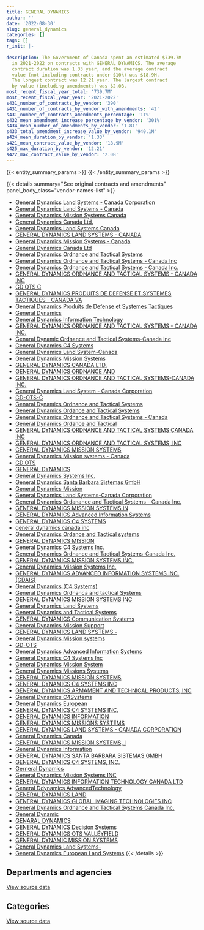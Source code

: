 ```yaml
---
title: GENERAL DYNAMICS
author: ''
date: '2022-08-30'
slug: general_dynamics
categories: []
tags: []
r_init: |-
  
description: The Government of Canada spent an estimated $739.7M
  in 2021-2022 on contracts with GENERAL DYNAMICS. The average
  contract duration was 1.33 year, and the average contract
  value (not including contracts under $10k) was $18.9M.
  The longest contract was 12.21 year. The largest contract
  by value (including amendments) was $2.0B.
most_recent_fiscal_year_total: '739.7M'
most_recent_fiscal_year_year: '2021-2022'
s431_number_of_contracts_by_vendor: '390'
s431_number_of_contracts_by_vendor_with_amendments: '42'
s431_number_of_contracts_amendments_percentage: '11%'
s432_mean_amendment_increase_percentage_by_vendor: '301%'
s434_mean_number_of_amendments_by_vendor: '1.81'
s433_total_amendment_increase_value_by_vendor: '940.1M'
s424_mean_duration_by_vendor: '1.33'
s421_mean_contract_value_by_vendor: '18.9M'
s425_max_duration_by_vendor: '12.21'
s422_max_contract_value_by_vendor: '2.0B'
---
```


<script src="/rmarkdown-libs/htmlwidgets/htmlwidgets.js"></script>
<link href="/rmarkdown-libs/datatables-css/datatables-crosstalk.css" rel="stylesheet" />
<script src="/rmarkdown-libs/datatables-binding/datatables.js"></script>
<script src="/rmarkdown-libs/jquery/jquery-3.6.0.min.js"></script>
<link href="/rmarkdown-libs/dt-core-bootstrap/css/dataTables.bootstrap.min.css" rel="stylesheet" />
<link href="/rmarkdown-libs/dt-core-bootstrap/css/dataTables.bootstrap.extra.css" rel="stylesheet" />
<script src="/rmarkdown-libs/dt-core-bootstrap/js/jquery.dataTables.min.js"></script>
<script src="/rmarkdown-libs/dt-core-bootstrap/js/dataTables.bootstrap.min.js"></script>
<link href="/rmarkdown-libs/crosstalk/css/crosstalk.min.css" rel="stylesheet" />
<script src="/rmarkdown-libs/crosstalk/js/crosstalk.min.js"></script>
<script src="/rmarkdown-libs/htmlwidgets/htmlwidgets.js"></script>
<link href="/rmarkdown-libs/datatables-css/datatables-crosstalk.css" rel="stylesheet" />
<script src="/rmarkdown-libs/datatables-binding/datatables.js"></script>
<script src="/rmarkdown-libs/jquery/jquery-3.6.0.min.js"></script>
<link href="/rmarkdown-libs/dt-core-bootstrap/css/dataTables.bootstrap.min.css" rel="stylesheet" />
<link href="/rmarkdown-libs/dt-core-bootstrap/css/dataTables.bootstrap.extra.css" rel="stylesheet" />
<script src="/rmarkdown-libs/dt-core-bootstrap/js/jquery.dataTables.min.js"></script>
<script src="/rmarkdown-libs/dt-core-bootstrap/js/dataTables.bootstrap.min.js"></script>
<link href="/rmarkdown-libs/crosstalk/css/crosstalk.min.css" rel="stylesheet" />
<script src="/rmarkdown-libs/crosstalk/js/crosstalk.min.js"></script>

{{< entity_summary_params >}}
{{< /entity_summary_params >}}

{{< details summary="See original contracts and amendments" panel_body_class="vendor-names-list" >}}
- [General Dynamics Land Systems - Canada Corporation](https://search.open.canada.ca/en/ct/?sort=contract_value_f%20desc&page=1&search_text=%22General%20Dynamics%20Land%20Systems%20-%20Canada%20Corporation%22)
- [General Dynamics Land Systems - Canada](https://search.open.canada.ca/en/ct/?sort=contract_value_f%20desc&page=1&search_text=%22General%20Dynamics%20Land%20Systems%20-%20Canada%22)
- [General Dynamics Mission Systems Canada](https://search.open.canada.ca/en/ct/?sort=contract_value_f%20desc&page=1&search_text=%22General%20Dynamics%20Mission%20Systems%20Canada%22)
- [General Dynamics Canada Ltd.](https://search.open.canada.ca/en/ct/?sort=contract_value_f%20desc&page=1&search_text=%22General%20Dynamics%20Canada%20Ltd.%22)
- [General Dynamics Land Systems Canada](https://search.open.canada.ca/en/ct/?sort=contract_value_f%20desc&page=1&search_text=%22General%20Dynamics%20Land%20Systems%20Canada%22)
- [GENERAL DYNAMICS LAND SYSTEMS - CANADA](https://search.open.canada.ca/en/ct/?sort=contract_value_f%20desc&page=1&search_text=%22GENERAL%20DYNAMICS%20LAND%20SYSTEMS%20-%20CANADA%22)
- [General Dynamics Mission Systems - Canada](https://search.open.canada.ca/en/ct/?sort=contract_value_f%20desc&page=1&search_text=%22General%20Dynamics%20Mission%20Systems%20-%20Canada%22)
- [General Dynamics Canada Ltd](https://search.open.canada.ca/en/ct/?sort=contract_value_f%20desc&page=1&search_text=%22General%20Dynamics%20Canada%20Ltd%22)
- [General Dynamics Ordnance and Tactical Systems](https://search.open.canada.ca/en/ct/?sort=contract_value_f%20desc&page=1&search_text=%22General%20Dynamics%20Ordnance%20and%20Tactical%20Systems%22)
- [General Dynamics Ordnance and Tactical Systems - Canada Inc](https://search.open.canada.ca/en/ct/?sort=contract_value_f%20desc&page=1&search_text=%22General%20Dynamics%20Ordnance%20and%20Tactical%20Systems%20-%20Canada%20Inc%22)
- [General Dynamics Ordnance and Tactical Systems - Canada Inc.](https://search.open.canada.ca/en/ct/?sort=contract_value_f%20desc&page=1&search_text=%22General%20Dynamics%20Ordnance%20and%20Tactical%20Systems%20-%20Canada%20Inc.%22)
- [GENERAL DYNAMICS ORDNANCE AND TACTICAL SYSTEMS - CANADA INC](https://search.open.canada.ca/en/ct/?sort=contract_value_f%20desc&page=1&search_text=%22GENERAL%20DYNAMICS%20ORDNANCE%20AND%20TACTICAL%20SYSTEMS%20-%20CANADA%20INC%22)
- [GD OTS C](https://search.open.canada.ca/en/ct/?sort=contract_value_f%20desc&page=1&search_text=%22GD%20OTS%20C%22)
- [GENERAL DYNAMICS PRODUITS DE DEFENSE ET SYSTEMES TACTIQUES - CANADA VA](https://search.open.canada.ca/en/ct/?sort=contract_value_f%20desc&page=1&search_text=%22GENERAL%20DYNAMICS%20PRODUITS%20DE%20DEFENSE%20ET%20SYSTEMES%20TACTIQUES%20-%20CANADA%20VA%22)
- [General Dynamics Produits de Defense et Systemes Tactiques](https://search.open.canada.ca/en/ct/?sort=contract_value_f%20desc&page=1&search_text=%22General%20Dynamics%20Produits%20de%20Defense%20et%20Systemes%20Tactiques%22)
- [General Dynamics](https://search.open.canada.ca/en/ct/?sort=contract_value_f%20desc&page=1&search_text=%22General%20Dynamics%22)
- [General Dynamics Information Technology](https://search.open.canada.ca/en/ct/?sort=contract_value_f%20desc&page=1&search_text=%22General%20Dynamics%20Information%20Technology%22)
- [GENERAL DYNAMICS ORDNANCE AND TACTICAL SYSTEMS - CANADA INC.](https://search.open.canada.ca/en/ct/?sort=contract_value_f%20desc&page=1&search_text=%22GENERAL%20DYNAMICS%20ORDNANCE%20AND%20TACTICAL%20SYSTEMS%20-%20CANADA%20INC.%22)
- [Genaral Dynamic Ordnance and Tactical Systems-Canada Inc](https://search.open.canada.ca/en/ct/?sort=contract_value_f%20desc&page=1&search_text=%22Genaral%20Dynamic%20Ordnance%20and%20Tactical%20Systems-Canada%20Inc%22)
- [General Dynamics C4 Systems](https://search.open.canada.ca/en/ct/?sort=contract_value_f%20desc&page=1&search_text=%22General%20Dynamics%20C4%20Systems%22)
- [General Dynamics Land System-Canada](https://search.open.canada.ca/en/ct/?sort=contract_value_f%20desc&page=1&search_text=%22General%20Dynamics%20Land%20System-Canada%22)
- [General Dynamics Mission Systems](https://search.open.canada.ca/en/ct/?sort=contract_value_f%20desc&page=1&search_text=%22General%20Dynamics%20Mission%20Systems%22)
- [GENERAL DYNAMICS CANADA LTD.](https://search.open.canada.ca/en/ct/?sort=contract_value_f%20desc&page=1&search_text=%22GENERAL%20DYNAMICS%20CANADA%20LTD.%22)
- [GENERAL DYNAMICS ORDNANCE AND](https://search.open.canada.ca/en/ct/?sort=contract_value_f%20desc&page=1&search_text=%22GENERAL%20DYNAMICS%20ORDNANCE%20AND%22)
- [GENERAL DYNAMICS ORDNANCE AND TACTICAL SYSTEMS-CANADA INC.](https://search.open.canada.ca/en/ct/?sort=contract_value_f%20desc&page=1&search_text=%22GENERAL%20DYNAMICS%20ORDNANCE%20AND%20TACTICAL%20SYSTEMS-CANADA%20INC.%22)
- [General Dynamics Land System - Canada Corporation](https://search.open.canada.ca/en/ct/?sort=contract_value_f%20desc&page=1&search_text=%22General%20Dynamics%20Land%20System%20-%20Canada%20Corporation%22)
- [GD-OTS-C](https://search.open.canada.ca/en/ct/?sort=contract_value_f%20desc&page=1&search_text=%22GD-OTS-C%22)
- [Genaral Dynamics Ordnance and Tactical Systems](https://search.open.canada.ca/en/ct/?sort=contract_value_f%20desc&page=1&search_text=%22Genaral%20Dynamics%20Ordnance%20and%20Tactical%20Systems%22)
- [General Dynamics Ordance and Tactical Systems](https://search.open.canada.ca/en/ct/?sort=contract_value_f%20desc&page=1&search_text=%22General%20Dynamics%20Ordance%20and%20Tactical%20Systems%22)
- [General Dynamics Ordnance and Tactical Systems - Canada](https://search.open.canada.ca/en/ct/?sort=contract_value_f%20desc&page=1&search_text=%22General%20Dynamics%20Ordnance%20and%20Tactical%20Systems%20-%20Canada%22)
- [General Dynamics Ordance and Tactical](https://search.open.canada.ca/en/ct/?sort=contract_value_f%20desc&page=1&search_text=%22General%20Dynamics%20Ordance%20and%20Tactical%22)
- [GENERAL DYNAMICS ORDNANCE AND TACTICAL SYSTEMS CANADA INC](https://search.open.canada.ca/en/ct/?sort=contract_value_f%20desc&page=1&search_text=%22GENERAL%20DYNAMICS%20ORDNANCE%20AND%20TACTICAL%20SYSTEMS%20CANADA%20INC%22)
- [GENERAL DYNAMICS ORDNANCE AND TACTICAL SYSTEMS, INC](https://search.open.canada.ca/en/ct/?sort=contract_value_f%20desc&page=1&search_text=%22GENERAL%20DYNAMICS%20ORDNANCE%20AND%20TACTICAL%20SYSTEMS%2c%20INC%22)
- [GENERAL DYNAMICS MISSION SYSTEMS](https://search.open.canada.ca/en/ct/?sort=contract_value_f%20desc&page=1&search_text=%22GENERAL%20DYNAMICS%20MISSION%20SYSTEMS%22)
- [General Dynamics Mission systems - Canada](https://search.open.canada.ca/en/ct/?sort=contract_value_f%20desc&page=1&search_text=%22General%20Dynamics%20Mission%20systems%20-%20Canada%22)
- [GD OTS](https://search.open.canada.ca/en/ct/?sort=contract_value_f%20desc&page=1&search_text=%22GD%20OTS%22)
- [GENERAL DYNAMICS](https://search.open.canada.ca/en/ct/?sort=contract_value_f%20desc&page=1&search_text=%22GENERAL%20DYNAMICS%22)
- [General Dynamics Systems Inc.](https://search.open.canada.ca/en/ct/?sort=contract_value_f%20desc&page=1&search_text=%22General%20Dynamics%20Systems%20Inc.%22)
- [General Dynamics Santa Barbara Sistemas GmbH](https://search.open.canada.ca/en/ct/?sort=contract_value_f%20desc&page=1&search_text=%22General%20Dynamics%20Santa%20Barbara%20Sistemas%20GmbH%22)
- [General Dynamics Mission](https://search.open.canada.ca/en/ct/?sort=contract_value_f%20desc&page=1&search_text=%22General%20Dynamics%20Mission%22)
- [General Dynamics Land Systems-Canada Corporation](https://search.open.canada.ca/en/ct/?sort=contract_value_f%20desc&page=1&search_text=%22General%20Dynamics%20Land%20Systems-Canada%20Corporation%22)
- [General Dynamics Ordanance and Tactical Systems - Canada Inc.](https://search.open.canada.ca/en/ct/?sort=contract_value_f%20desc&page=1&search_text=%22General%20Dynamics%20Ordanance%20and%20Tactical%20Systems%20-%20Canada%20Inc.%22)
- [GENERAL DYNAMICS MISSION SYSTEMS IN](https://search.open.canada.ca/en/ct/?sort=contract_value_f%20desc&page=1&search_text=%22GENERAL%20DYNAMICS%20MISSION%20SYSTEMS%20IN%22)
- [GENERAL DYNAMICS Advanced Information Systems](https://search.open.canada.ca/en/ct/?sort=contract_value_f%20desc&page=1&search_text=%22GENERAL%20DYNAMICS%20Advanced%20Information%20Systems%22)
- [GENERAL DYNAMICS C4 SYSTEMS](https://search.open.canada.ca/en/ct/?sort=contract_value_f%20desc&page=1&search_text=%22GENERAL%20DYNAMICS%20C4%20SYSTEMS%22)
- [general dynamics canada inc](https://search.open.canada.ca/en/ct/?sort=contract_value_f%20desc&page=1&search_text=%22general%20dynamics%20canada%20inc%22)
- [General Dynamics Ordance and Tactical systems](https://search.open.canada.ca/en/ct/?sort=contract_value_f%20desc&page=1&search_text=%22General%20Dynamics%20Ordance%20and%20Tactical%20systems%22)
- [GENERAL DYNAMICS MISSION](https://search.open.canada.ca/en/ct/?sort=contract_value_f%20desc&page=1&search_text=%22GENERAL%20DYNAMICS%20MISSION%22)
- [General Dynamics C4 Systems Inc.](https://search.open.canada.ca/en/ct/?sort=contract_value_f%20desc&page=1&search_text=%22General%20Dynamics%20C4%20Systems%20Inc.%22)
- [General Dynamics Ordnance and Tactical Systems-Canada Inc.](https://search.open.canada.ca/en/ct/?sort=contract_value_f%20desc&page=1&search_text=%22General%20Dynamics%20Ordnance%20and%20Tactical%20Systems-Canada%20Inc.%22)
- [GENERAL DYNAMICS MISSION SYSTEMS INC.](https://search.open.canada.ca/en/ct/?sort=contract_value_f%20desc&page=1&search_text=%22GENERAL%20DYNAMICS%20MISSION%20SYSTEMS%20INC.%22)
- [General Dynamics Mission Systems Inc.](https://search.open.canada.ca/en/ct/?sort=contract_value_f%20desc&page=1&search_text=%22General%20Dynamics%20Mission%20Systems%20Inc.%22)
- [GENERAL DYNAMICS ADVANCED INFORMATION SYSTEMS INC. (GDAIS)](https://search.open.canada.ca/en/ct/?sort=contract_value_f%20desc&page=1&search_text=%22GENERAL%20DYNAMICS%20ADVANCED%20INFORMATION%20SYSTEMS%20INC.%20%28GDAIS%29%22)
- [General Dynamics (C4 Systems)](https://search.open.canada.ca/en/ct/?sort=contract_value_f%20desc&page=1&search_text=%22General%20Dynamics%20%28C4%20Systems%29%22)
- [General Dynamics Ordnanca and tactical Systems](https://search.open.canada.ca/en/ct/?sort=contract_value_f%20desc&page=1&search_text=%22General%20Dynamics%20Ordnanca%20and%20tactical%20Systems%22)
- [GENERAL DYNAMICS MISSION SYSTEMS INC](https://search.open.canada.ca/en/ct/?sort=contract_value_f%20desc&page=1&search_text=%22GENERAL%20DYNAMICS%20MISSION%20SYSTEMS%20INC%22)
- [General Dynamics Land Systems](https://search.open.canada.ca/en/ct/?sort=contract_value_f%20desc&page=1&search_text=%22General%20Dynamics%20Land%20Systems%22)
- [General Dynamics and Tactical Systems](https://search.open.canada.ca/en/ct/?sort=contract_value_f%20desc&page=1&search_text=%22General%20Dynamics%20and%20Tactical%20Systems%22)
- [GENERAL DYNAMICS Communication Systems](https://search.open.canada.ca/en/ct/?sort=contract_value_f%20desc&page=1&search_text=%22GENERAL%20DYNAMICS%20Communication%20Systems%22)
- [General Dynamics Mission Support](https://search.open.canada.ca/en/ct/?sort=contract_value_f%20desc&page=1&search_text=%22General%20Dynamics%20Mission%20Support%22)
- [GENERAL DYNAMICS LAND SYSTEMS -](https://search.open.canada.ca/en/ct/?sort=contract_value_f%20desc&page=1&search_text=%22GENERAL%20DYNAMICS%20LAND%20SYSTEMS%20-%22)
- [General Dynamics Mission systems](https://search.open.canada.ca/en/ct/?sort=contract_value_f%20desc&page=1&search_text=%22General%20Dynamics%20Mission%20systems%22)
- [GD-OTS](https://search.open.canada.ca/en/ct/?sort=contract_value_f%20desc&page=1&search_text=%22GD-OTS%22)
- [General Dynamics Advanced Information Systems](https://search.open.canada.ca/en/ct/?sort=contract_value_f%20desc&page=1&search_text=%22General%20Dynamics%20Advanced%20Information%20Systems%22)
- [General Dynamics C4 Systems Inc](https://search.open.canada.ca/en/ct/?sort=contract_value_f%20desc&page=1&search_text=%22General%20Dynamics%20C4%20Systems%20Inc%22)
- [General Dynamics Mission System](https://search.open.canada.ca/en/ct/?sort=contract_value_f%20desc&page=1&search_text=%22General%20Dynamics%20Mission%20System%22)
- [General Dynamics Missions Systems](https://search.open.canada.ca/en/ct/?sort=contract_value_f%20desc&page=1&search_text=%22General%20Dynamics%20Missions%20Systems%22)
- [GENERAL DYNAMICS MISSION SYSTEMS](https://search.open.canada.ca/en/ct/?sort=contract_value_f%20desc&page=1&search_text=%22GENERAL%20DYNAMICS%20%20MISSION%20SYSTEMS%22)
- [GENERAL DYNAMICS C4 SYSTEMS INC](https://search.open.canada.ca/en/ct/?sort=contract_value_f%20desc&page=1&search_text=%22GENERAL%20DYNAMICS%20C4%20SYSTEMS%20INC%22)
- [GENERAL DYNAMICS ARMAMENT AND TECHNICAL PRODUCTS, INC](https://search.open.canada.ca/en/ct/?sort=contract_value_f%20desc&page=1&search_text=%22GENERAL%20DYNAMICS%20ARMAMENT%20AND%20TECHNICAL%20PRODUCTS%2c%20INC%22)
- [General Dynamics C4Systems](https://search.open.canada.ca/en/ct/?sort=contract_value_f%20desc&page=1&search_text=%22General%20Dynamics%20C4Systems%22)
- [General Dynamics European](https://search.open.canada.ca/en/ct/?sort=contract_value_f%20desc&page=1&search_text=%22General%20Dynamics%20European%22)
- [GENERAL DYNAMICS C4 SYSTEMS INC.](https://search.open.canada.ca/en/ct/?sort=contract_value_f%20desc&page=1&search_text=%22GENERAL%20DYNAMICS%20C4%20SYSTEMS%20INC.%22)
- [GENERAL DYNAMICS INFORMATION](https://search.open.canada.ca/en/ct/?sort=contract_value_f%20desc&page=1&search_text=%22GENERAL%20DYNAMICS%20INFORMATION%22)
- [GENERAL DYNAMICS MISSIONS SYSTEMS](https://search.open.canada.ca/en/ct/?sort=contract_value_f%20desc&page=1&search_text=%22GENERAL%20DYNAMICS%20MISSIONS%20SYSTEMS%22)
- [GENERAL DYNAMICS LAND SYSTEMS - CANADA CORPORATION](https://search.open.canada.ca/en/ct/?sort=contract_value_f%20desc&page=1&search_text=%22GENERAL%20DYNAMICS%20LAND%20SYSTEMS%20-%20CANADA%20CORPORATION%22)
- [General Dynamics Canada](https://search.open.canada.ca/en/ct/?sort=contract_value_f%20desc&page=1&search_text=%22General%20Dynamics%20Canada%22)
- [GENERAL DYNAMICS MISSION SYSTEMS, I](https://search.open.canada.ca/en/ct/?sort=contract_value_f%20desc&page=1&search_text=%22GENERAL%20DYNAMICS%20MISSION%20SYSTEMS%2c%20I%22)
- [General Dynamics Information](https://search.open.canada.ca/en/ct/?sort=contract_value_f%20desc&page=1&search_text=%22General%20Dynamics%20Information%22)
- [GENERAL DYNAMICS SANTA BARBARA SISTEMAS GMBH](https://search.open.canada.ca/en/ct/?sort=contract_value_f%20desc&page=1&search_text=%22GENERAL%20DYNAMICS%20SANTA%20BARBARA%20SISTEMAS%20GMBH%22)
- [GENERAL DYNAMICS C4 SYSTEMS, INC.](https://search.open.canada.ca/en/ct/?sort=contract_value_f%20desc&page=1&search_text=%22GENERAL%20DYNAMICS%20C4%20SYSTEMS%2c%20INC.%22)
- [Gerneral Dynamics](https://search.open.canada.ca/en/ct/?sort=contract_value_f%20desc&page=1&search_text=%22Gerneral%20Dynamics%22)
- [General Dynamics Mission Systems INC](https://search.open.canada.ca/en/ct/?sort=contract_value_f%20desc&page=1&search_text=%22General%20Dynamics%20Mission%20Systems%20INC%22)
- [GENERAL DYNAMICS INFORMATION TECHNOLOGY CANADA LTD](https://search.open.canada.ca/en/ct/?sort=contract_value_f%20desc&page=1&search_text=%22GENERAL%20DYNAMICS%20INFORMATION%20TECHNOLOGY%20CANADA%20LTD%22)
- [General Ddynamics AdvancedTechnology](https://search.open.canada.ca/en/ct/?sort=contract_value_f%20desc&page=1&search_text=%22General%20Ddynamics%20AdvancedTechnology%22)
- [GENERAL DYNAMICS LAND](https://search.open.canada.ca/en/ct/?sort=contract_value_f%20desc&page=1&search_text=%22GENERAL%20DYNAMICS%20LAND%22)
- [GENERAL DYNAMICS GLOBAL IMAGING TECHNOLOGIES INC](https://search.open.canada.ca/en/ct/?sort=contract_value_f%20desc&page=1&search_text=%22GENERAL%20DYNAMICS%20GLOBAL%20IMAGING%20TECHNOLOGIES%20INC%22)
- [General Dynamics Ordnance and Tactical Systems Canada Inc.](https://search.open.canada.ca/en/ct/?sort=contract_value_f%20desc&page=1&search_text=%22General%20Dynamics%20Ordnance%20and%20Tactical%20Systems%20Canada%20Inc.%22)
- [General Dynamic](https://search.open.canada.ca/en/ct/?sort=contract_value_f%20desc&page=1&search_text=%22General%20Dynamic%22)
- [GENARAL DYNAMICS](https://search.open.canada.ca/en/ct/?sort=contract_value_f%20desc&page=1&search_text=%22GENARAL%20DYNAMICS%22)
- [GENERAL DYNAMICS Decision Systems](https://search.open.canada.ca/en/ct/?sort=contract_value_f%20desc&page=1&search_text=%22GENERAL%20DYNAMICS%20Decision%20Systems%22)
- [GENERAL DYNAMICS OTS VALLEYFIELD](https://search.open.canada.ca/en/ct/?sort=contract_value_f%20desc&page=1&search_text=%22GENERAL%20DYNAMICS%20OTS%20VALLEYFIELD%22)
- [GENERAL DYNAMIC MISSION SYSTEMS](https://search.open.canada.ca/en/ct/?sort=contract_value_f%20desc&page=1&search_text=%22GENERAL%20DYNAMIC%20MISSION%20SYSTEMS%22)
- [General Dynamics Land Systems-](https://search.open.canada.ca/en/ct/?sort=contract_value_f%20desc&page=1&search_text=%22General%20Dynamics%20Land%20Systems-%22)
- [General Dynamics European Land Systems](https://search.open.canada.ca/en/ct/?sort=contract_value_f%20desc&page=1&search_text=%22General%20Dynamics%20European%20Land%20Systems%22)
{{< /details >}}

## Departments and agencies

<div id="htmlwidget-1" style="width:100%;height:auto;" class="datatables html-widget"></div>
<script type="application/json" data-for="htmlwidget-1">{"x":{"style":"bootstrap","filter":"none","vertical":false,"data":[["<a href=\"/departments/cbsa-asfc/\">Canada Border Services Agency<\/a>","<a href=\"/departments/ced-dec/\">Canada Economic Development for Quebec Regions<\/a>","<a href=\"/departments/cic/\">Immigration, Refugees and Citizenship Canada<\/a>","<a href=\"/departments/cra-arc/\">Canada Revenue Agency<\/a>","<a href=\"/departments/csa-asc/\">Canadian Space Agency<\/a>","<a href=\"/departments/csc-scc/\">Correctional Service of Canada<\/a>","<a href=\"/departments/dfatd-maecd/\">Global Affairs Canada<\/a>","<a href=\"/departments/dnd-mdn/\">National Defence<\/a>","<a href=\"/departments/ec/\">Environment and Climate Change Canada<\/a>","<a href=\"/departments/esdc-edsc/\">Employment and Social Development Canada<\/a>","<a href=\"/departments/hc-sc/\">Health Canada<\/a>","<a href=\"/departments/jus/\">Department of Justice Canada<\/a>","<a href=\"/departments/nrcan-rncan/\">Natural Resources Canada<\/a>","<a href=\"/departments/pco-bcp/\">Privy Council Office<\/a>","<a href=\"/departments/ps-sp/\">Public Safety Canada<\/a>","<a href=\"/departments/pwgsc-tpsgc/\">Public Services and Procurement Canada<\/a>","<a href=\"/departments/rcmp-grc/\">Royal Canadian Mounted Police<\/a>","<a href=\"/departments/ssc-spc/\">Shared Services Canada<\/a>","<a href=\"/departments/tbs-sct/\">Treasury Board of Canada Secretariat<\/a>","<a href=\"/departments/tc/\">Transport Canada<\/a>"],[6169.65,null,71538.84,14170.29,19889.94,199259.38,59481.85,703180397.98,null,null,null,null,null,null,null,26578.9,5945811.84,258186.22,null,null],[6186.55,12007.22,30565.99,null,null,738178.76,721891.09,579705617.97,168779.69,44329.1,null,15636.42,null,345165.55,null,13021,3648437.57,405648.36,11004.14,null],[5645.65,null,27061.7,null,null,670109.89,null,744855154.45,null,null,116125.51,null,34857.77,null,79989.52,27233.74,3909436.32,588189.65,null,null],[38.06,null,null,null,null,670109.89,92734.52,733655248.26,null,null,null,null,null,null,null,null,3349796.2,1841307.93,null,125000]],"container":"<table class=\"table table-striped table-hover row-border order-column display\">\n  <thead>\n    <tr>\n      <th>Department<\/th>\n      <th>2018-2019<\/th>\n      <th>2019-2020<\/th>\n      <th>2020-2021<\/th>\n      <th>2021-2022<\/th>\n    <\/tr>\n  <\/thead>\n<\/table>","options":{"order":[[4,"desc"]],"pageLength":10,"autoWidth":true,"columnDefs":[{"targets":1,"render":"function(data, type, row, meta) {\n    return type !== 'display' ? data : DTWidget.formatCurrency(data, \"$\", 2, 3, \",\", \".\", true, null);\n  }"},{"targets":2,"render":"function(data, type, row, meta) {\n    return type !== 'display' ? data : DTWidget.formatCurrency(data, \"$\", 2, 3, \",\", \".\", true, null);\n  }"},{"targets":3,"render":"function(data, type, row, meta) {\n    return type !== 'display' ? data : DTWidget.formatCurrency(data, \"$\", 2, 3, \",\", \".\", true, null);\n  }"},{"targets":4,"render":"function(data, type, row, meta) {\n    return type !== 'display' ? data : DTWidget.formatCurrency(data, \"$\", 2, 3, \",\", \".\", true, null);\n  }"},{"width":"16%","targets":[1,2,3,4]},{"className":"dt-right","targets":[1,2,3,4]}],"orderClasses":false}},"evals":["options.columnDefs.0.render","options.columnDefs.1.render","options.columnDefs.2.render","options.columnDefs.3.render"],"jsHooks":[]}</script>
<p class="text-right">
<a href="https://github.com/GoC-Spending/contracts-data/tree/main/data/out/vendors/general_dynamics/summary_by_fiscal_year_by_department.csv" class="source-data-link btn btn-link">View source data</a>
</p>

## Categories

<div id="htmlwidget-2" style="width:100%;height:auto;" class="datatables html-widget"></div>
<script type="application/json" data-for="htmlwidget-2">{"x":{"style":"bootstrap","filter":"none","vertical":false,"data":[["<a href=\"/categories/facilities_and_construction/\">Facilities and construction<\/a>","<a href=\"/categories/office_management/\">Office management<\/a>","<a href=\"/categories/defence/\">Defence<\/a>","<a href=\"/categories/professional_services/\">Professional services<\/a>","<a href=\"/categories/information_technology/\">Information technology<\/a>","<a href=\"/categories/industrial_products_and_services/\">Industrial products and services<\/a>","<a href=\"/categories/travel/\">Travel<\/a>","<a href=\"/categories/security_and_protection/\">Security and protection<\/a>"],[141971157.59,null,515788139.93,14029178.93,1303175.31,3925307.82,null,32764525.31],[124614598.37,13021,388757352.39,19902319.79,1723646.94,7374585.71,null,43480945.23],[125739437.3,null,459608388.68,20287395.28,2120733.73,5940384.45,null,136617464.77],[133677479.97,77791.61,456689090.09,18050677.88,2428634,6215850.17,94664,122500047.14]],"container":"<table class=\"table table-striped table-hover row-border order-column display\">\n  <thead>\n    <tr>\n      <th>Category<\/th>\n      <th>2018-2019<\/th>\n      <th>2019-2020<\/th>\n      <th>2020-2021<\/th>\n      <th>2021-2022<\/th>\n    <\/tr>\n  <\/thead>\n<\/table>","options":{"order":[[4,"desc"]],"dom":"t","pageLength":30,"autoWidth":true,"columnDefs":[{"targets":1,"render":"function(data, type, row, meta) {\n    return type !== 'display' ? data : DTWidget.formatCurrency(data, \"$\", 2, 3, \",\", \".\", true, null);\n  }"},{"targets":2,"render":"function(data, type, row, meta) {\n    return type !== 'display' ? data : DTWidget.formatCurrency(data, \"$\", 2, 3, \",\", \".\", true, null);\n  }"},{"targets":3,"render":"function(data, type, row, meta) {\n    return type !== 'display' ? data : DTWidget.formatCurrency(data, \"$\", 2, 3, \",\", \".\", true, null);\n  }"},{"targets":4,"render":"function(data, type, row, meta) {\n    return type !== 'display' ? data : DTWidget.formatCurrency(data, \"$\", 2, 3, \",\", \".\", true, null);\n  }"},{"width":"16%","targets":[1,2,3,4]},{"className":"dt-right","targets":[1,2,3,4]}],"orderClasses":false,"lengthMenu":[10,25,30,50,100]}},"evals":["options.columnDefs.0.render","options.columnDefs.1.render","options.columnDefs.2.render","options.columnDefs.3.render"],"jsHooks":[]}</script>
<p class="text-right">
<a href="https://github.com/GoC-Spending/contracts-data/tree/main/data/out/vendors/general_dynamics/summary_by_fiscal_year_by_category.csv" class="source-data-link btn btn-link">View source data</a>
</p>
